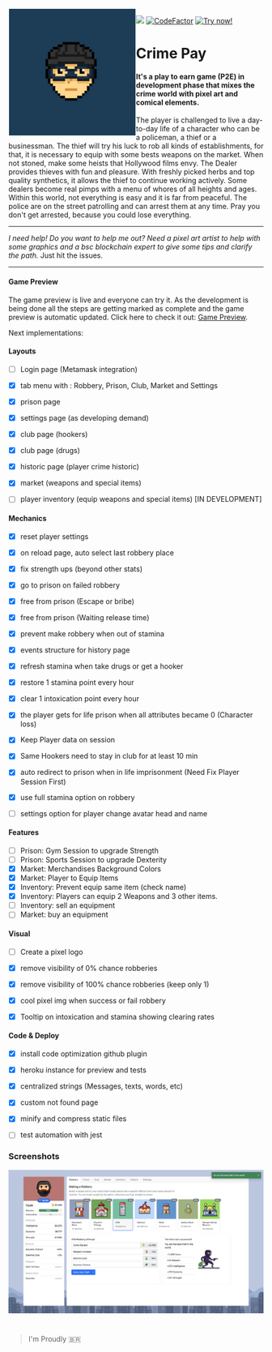 <img src="/front/img/thief-head.jpg" align="left" hspace="1" vspace="1" style="width:250px;">

![](https://komarev.com/ghpvc/?username=crime-pay&color=green&style=flat&label=Visits) 
[![CodeFactor](https://www.codefactor.io/repository/github/jrvansuita/crime-pay/badge)](https://www.codefactor.io/repository/github/jrvansuita/crime-pay)
 <a href='https://crime-pay.herokuapp.com' target='_blank' >
 <img src='https://img.shields.io/badge/Game%20Preview-Click%20Here-blue.svg' alt='Try now!' /></a>
 
# Crime Pay

#### It's a play to earn game (P2E) in development phase that mixes the crime world with pixel art and comical elements.

The player is challenged to live a day-to-day life of a character who can be a policeman, a thief or a businessman. The thief will try his luck to rob all kinds of establishments, for that, it is necessary to equip with some bests weapons on the market. When not stoned, make some heists that Hollywood films envy. The Dealer provides thieves with fun and pleasure. With freshly picked herbs and top quality synthetics, it allows the thief to continue working actively. Some dealers become real pimps with a menu of whores of all heights and ages. Within this world, not everything is easy and it is far from peaceful. The police are on the street patrolling and can arrest them at any time. Pray you don't get arrested, because you could lose everything.
 

-----

*I need help! Do you want to help me out? Need a pixel art artist to help with some graphics and a bsc blockchain expert to give some tips and clarify the path.*
Just hit the issues.

-----

#### Game Preview

The game preview is live and everyone can try it. As the development is being done all the steps are getting marked as complete and the game preview is automatic updated. Click here to check it out: [Game Preview](https://crime-pay.herokuapp.com).


Next implementations:

#### Layouts
- [ ] Login page (Metamask integration)
- [x] tab menu with : Robbery, Prison, Club, Market and Settings
- [x] prison page 
- [x] settings page (as developing demand) 
- [x] club page (hookers)
- [x] club page (drugs)
- [x] historic page (player crime historic) 
- [x] market (weapons and special items)
- [ ] player inventory (equip weapons and special items) [IN DEVELOPMENT]


#### Mechanics
- [x] reset player settings
- [x] on reload page, auto select last robbery place
- [x] fix strength ups (beyond other stats)
- [x] go to prison on failed robbery
- [x] free from prison (Escape or bribe)
- [x] free from prison (Waiting release time)
- [x] prevent make robbery when out of stamina
- [x] events structure for history page
- [x] refresh stamina when take drugs or get a hooker
- [x] restore 1 stamina point every hour
- [x] clear 1 intoxication point every hour
- [x] the player gets for life prison when all attributes became 0 (Character loss)
- [x] Keep Player data on session
- [x] Same Hookers need to stay in club for at least 10 min
- [x] auto redirect to prison when in life imprisonment (Need Fix Player Session First)
- [x] use full stamina option on robbery
- [ ] settings option for player change avatar head and name


#### Features
- [ ] Prison: Gym Session to upgrade Strength
- [ ] Prison: Sports Session to upgrade Dexterity
- [x] Market: Merchandises Background Colors
- [x] Market: Player to Equip Items
- [x] Inventory: Prevent equip same item (check name)
- [x] Inventory: Players can equip 2 Weapons and 3 other items. 
- [ ] Inventory: sell an equipment
- [ ] Market: buy an equipment

#### Visual
- [ ] Create a pixel logo
- [x] remove visibility of 0% chance robberies
- [x] remove visibility of 100% chance robberies (keep only 1)
- [x] cool pixel img when success or fail robbery
- [x] Tooltip on intoxication and stamina showing clearing rates


#### Code & Deploy
- [x] install code optimization github plugin 
- [x] heroku instance for preview and tests
- [x] centralized strings (Messages, texts, words, etc)
- [x] custom not found page
- [x] minify and compress static files
- [ ] test automation with jest


### Screenshots
<img src='/screenshots/3.png'  /></a>

#


> I'm Proudly 🇧🇷

